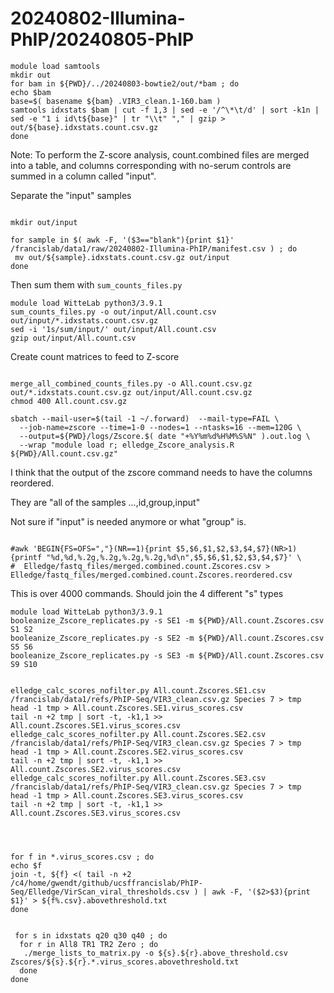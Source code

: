 
#	20240802-Illumina-PhIP/20240805-PhIP




```
module load samtools
mkdir out
for bam in ${PWD}/../20240803-bowtie2/out/*bam ; do
echo $bam
base=$( basename ${bam} .VIR3_clean.1-160.bam )
samtools idxstats $bam | cut -f 1,3 | sed -e '/^\*\t/d' | sort -k1n | sed -e "1 i id\t${base}" | tr "\\t" "," | gzip > out/${base}.idxstats.count.csv.gz
done

```


Note: To perform the Z-score analysis, count.combined files are merged into a table, and columns corresponding with no-serum controls are summed in a column called "input".


Separate the "input" samples

```

mkdir out/input

for sample in $( awk -F, '($3=="blank"){print $1}' /francislab/data1/raw/20240802-Illumina-PhIP/manifest.csv ) ; do
 mv out/${sample}.idxstats.count.csv.gz out/input
done

```


Then sum them with `sum_counts_files.py`

```
module load WitteLab python3/3.9.1
sum_counts_files.py -o out/input/All.count.csv out/input/*.idxstats.count.csv.gz
sed -i '1s/sum/input/' out/input/All.count.csv
gzip out/input/All.count.csv

```



Create count matrices to feed to Z-score

```

merge_all_combined_counts_files.py -o All.count.csv.gz out/*.idxstats.count.csv.gz out/input/All.count.csv.gz
chmod 400 All.count.csv.gz

```





```
sbatch --mail-user=$(tail -1 ~/.forward)  --mail-type=FAIL \
  --job-name=zscore --time=1-0 --nodes=1 --ntasks=16 --mem=120G \
  --output=${PWD}/logs/Zscore.$( date "+%Y%m%d%H%M%S%N" ).out.log \
  --wrap "module load r; elledge_Zscore_analysis.R ${PWD}/All.count.csv.gz"

```





I think that the output of the zscore command needs to have the columns reordered.

They are "all of the samples ...,id,group,input"

Not sure if "input" is needed anymore or what "group" is.


```

#awk 'BEGIN{FS=OFS=","}(NR==1){print $5,$6,$1,$2,$3,$4,$7}(NR>1){printf "%d,%d,%.2g,%.2g,%.2g,%.2g,%d\n",$5,$6,$1,$2,$3,$4,$7}' \
#  Elledge/fastq_files/merged.combined.count.Zscores.csv > Elledge/fastq_files/merged.combined.count.Zscores.reordered.csv

```





This is over 4000 commands. Should join the 4 different "s" types

```
module load WitteLab python3/3.9.1
booleanize_Zscore_replicates.py -s SE1 -m ${PWD}/All.count.Zscores.csv S1 S2
booleanize_Zscore_replicates.py -s SE2 -m ${PWD}/All.count.Zscores.csv S5 S6
booleanize_Zscore_replicates.py -s SE3 -m ${PWD}/All.count.Zscores.csv S9 S10

```




```

elledge_calc_scores_nofilter.py All.count.Zscores.SE1.csv /francislab/data1/refs/PhIP-Seq/VIR3_clean.csv.gz Species 7 > tmp
head -1 tmp > All.count.Zscores.SE1.virus_scores.csv
tail -n +2 tmp | sort -t, -k1,1 >> All.count.Zscores.SE1.virus_scores.csv
elledge_calc_scores_nofilter.py All.count.Zscores.SE2.csv /francislab/data1/refs/PhIP-Seq/VIR3_clean.csv.gz Species 7 > tmp
head -1 tmp > All.count.Zscores.SE2.virus_scores.csv
tail -n +2 tmp | sort -t, -k1,1 >> All.count.Zscores.SE2.virus_scores.csv
elledge_calc_scores_nofilter.py All.count.Zscores.SE3.csv /francislab/data1/refs/PhIP-Seq/VIR3_clean.csv.gz Species 7 > tmp
head -1 tmp > All.count.Zscores.SE3.virus_scores.csv
tail -n +2 tmp | sort -t, -k1,1 >> All.count.Zscores.SE3.virus_scores.csv

```


```


```



```

for f in *.virus_scores.csv ; do
echo $f
join -t, ${f} <( tail -n +2 /c4/home/gwendt/github/ucsffrancislab/PhIP-Seq/Elledge/VirScan_viral_thresholds.csv ) | awk -F, '($2>$3){print $1}' > ${f%.csv}.abovethreshold.txt
done

```






```

 for s in idxstats q20 q30 q40 ; do
  for r in All8 TR1 TR2 Zero ; do
   ./merge_lists_to_matrix.py -o ${s}.${r}.above_threshold.csv Zscores/${s}.${r}.*.virus_scores.abovethreshold.txt
  done
done



```

